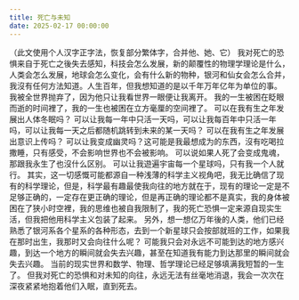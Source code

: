 ```yaml
---
title: 死亡与未知
date: 2025-02-17 00:00:00
---
```

（此文使用个人汉字正字法，恢复部分繁体字，合并他、她、它）
我对死亡的恐惧来自于死亡之後失去感知，科技会怎么发展，新的颠覆性的物理学理论是什么，人类会怎么发展，地球会怎么变化，会有什么新的物种，银河和仙女会怎么合并，我沒有任何方法知道。人生百年，但我想知道的是以千年万年亿年为单位的事。
我被全世界抛弃了，因为他只让我看世界一眼便让我离开。
我的一生被困在眨眼而逝的时间裡了，我的一生也被困在立方毫厘的空间裡了。
可以在我有生之年发展出人体冬眠吗？
可以让我每一年中只活一天吗，可以让我每百年中只活一年吗，可以让我每一天之后都随机跳转到未来的某一天吗？
可以在我有生之年发展出意识上传吗？
可以让我变成幽灵吗？这可能是我最想成为的东西，沒有吃喝拉撒睡，只有感受，不会影响世界也不会被影响。
可以说如果人死了会变成鬼魂，那跟我永生了也沒什么区别。
可以让我遊遍宇宙每一个星球吗，只有我一个人就行。
其实，这一切感慨可能都源自一种浅薄的科学主义视角吧，我无比确信了现有的科学理论，但是，科学最有趣最使我向往的地方就在于，现有的理论一定是不足够正确的，一定存在更正确的理论，但是再正确的理论都不是真实，我的身体被困在了狭小时空裡，我的思维也被自我限制了，我的死亡恐惧一定来源自现实生活，但我把他用科学主义包装了起来。
另外，想一想亿万年後的人类，他们已经熟悉了银河系各个星系的各种形态，去到一个新星球只会按部就班的工作，如果我在那时出生，我那时又会向往什么呢？
可能我只会对永远不可能到达的地方感兴趣，到达一个地方的瞬间就会失去兴趣，甚至在知道我有能力到达那里的瞬间就会失去兴趣。
当前的现实世界和数学、物理、哲学理论已经足够填满我短暂的一生了。
但我对死亡的恐惧和对未知的向往，永远无法有丝毫地消退，我会一次次在深夜紧紧地抱着他们入眠，直到死去。
